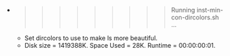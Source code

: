 * >>>>>>>>> Running inst-min-con-dircolors.sh ...
  * Set dircolors to use  to make ls more beautiful.
  * Disk size = 1419388K. Space Used = 28K. Runtime = 00:00:00:01.

